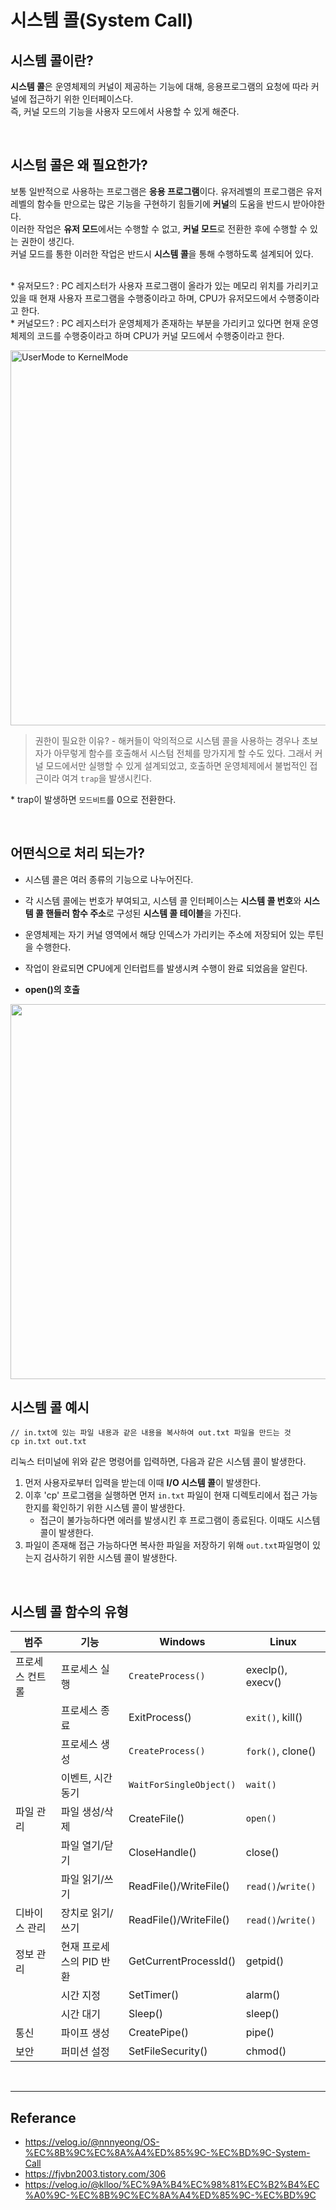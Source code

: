 # 시스템 콜(System Call)

## 시스템 콜이란?
**시스템 콜**은 운영체제의 커널이 제공하는 기능에 대해, 응용프로그램의 요청에 따라 커널에 접근하기 위한 인터페이스다.  
즉, 커널 모드의 기능을 사용자 모드에서 사용할 수 있게 해준다.

</br>

## 시스텀 콜은 왜 필요한가?
보통 일반적으로 사용하는 프로그램은 **응용 프로그램**이다. 유저레벨의 프로그램은 유저레벨의 함수들 만으로는 많은 기능을 구현하기 힘들기에 **커널**의 도움을 반드시 받아야한다.</br>
이러한 작업은 **유저 모드**에서는 수행할 수 없고, **커널 모드**로 전환한 후에 수행할 수 있는 권한이 생긴다. </br>
커널 모드를 통한 이러한 작업은 반드시 **시스템 콜**을 통해 수행하도록 설계되어 있다.</br></br>

\* 유저모드? : PC 레지스터가 사용자 프로그램이 올라가 있는 메모리 위치를 가리키고 있을 때 현재 사용자 프로그램을 수행중이라고 하며, CPU가 유저모드에서 수행중이라고 한다. </br>
\* 커널모드? : PC 레지스터가 운영체제가 존재하는 부분을 가리키고 있다면 현재 운영체제의 코드를 수행중이라고 하며 CPU가 커널 모드에서 수행중이라고 한다.

<img width="600px" alt="UserMode to KernelMode" src="https://user-images.githubusercontent.com/102718303/213471690-d6f3ba1a-d434-42ff-b86b-c27671ee3a75.png">

> 권한이 필요한 이유? - 해커들이 악의적으로 시스템 콜을 사용하는 경우나 초보자가 아무렇게 함수를 호출해서 시스텀 전체를 망가지게 할 수도 있다.
> 그래서 커널 모드에서만 실행할 수 있게 설계되었고, 호출하면 운영체제에서 불법적인 접근이라 여겨 `trap`을 발생시킨다.

\* trap이 발생하면 `모드비트`를 0으로 전환한다.

</br>


## 어떤식으로 처리 되는가?
- 시스템 콜은 여러 종류의 기능으로 나누어진다.
- 각 시스템 콜에는 번호가 부여되고, 시스템 콜 인터페이스는 **시스템 콜 번호**와 **시스템 콜 핸들러 함수 주소**로 구성된 **시스템 콜 테이블**을 가진다.
- 운영체제는 자기 커널 영역에서 해당 인덱스가 가리키는 주소에 저장되어 있는 루틴을 수행한다.
- 작업이 완료되면 CPU에게 인터럽트를 발생시켜 수행이 완료 되었음을 알린다.

- **open()의 호출**
<img width="600" src="https://user-images.githubusercontent.com/102718303/213471830-984f5586-9b5c-40de-b3ee-17d6c09c6abb.png">

</br>

## 시스템 콜 예시
```
// in.txt에 있는 파일 내용과 같은 내용을 복사하여 out.txt 파일을 만드는 것
cp in.txt out.txt
```
리눅스 터미널에 위와 같은 명령어를 입력하면, 다음과 같은 시스템 콜이 발생한다.

1. 먼저 사용자로부터 입력을 받는데 이때 **I/O 시스템 콜**이 발생한다.
2. 이후 'cp' 프로그램을 실행하면 먼저 `in.txt` 파일이 현재 디렉토리에서 접근 가능한지를 확인하기 위한 시스템 콜이 발생한다.
    - 접근이 불가능하다면 에러를 발생시킨 후 프로그램이 종료된다. 이때도 시스템 콜이 발생한다.
3. 파일이 존재해 접근 가능하다면 복사한 파일을 저장하기 위해 `out.txt`파일명이 있는지 검사하기 위한 시스템 콜이 발생한다.

</br>

## 시스템 콜 함수의 유형

|범주|기능|Windows|Linux|
|--|--|--|--|
|프로세스 컨트롤|프로세스 실행|`CreateProcess()`|execlp(), execv()|
||프로세스 종료|ExitProcess()|`exit()`, kill()|
||프로세스 생성|`CreateProcess()`|`fork()`, clone()|
||이벤트, 시간동기|`WaitForSingleObject()`|`wait()`|
|파일 관리|파일 생성/삭제|CreateFile()|`open()`|
||파일 열기/닫기|CloseHandle()|close()|
||파일 읽기/쓰기|ReadFile()/WriteFile()|`read()`/`write()`|
|디바이스 관리|장치로 읽기/쓰기|ReadFile()/WriteFile()|`read()`/`write()`|
|정보 관리|현재 프로세스의 PID 반환|GetCurrentProcessId()|getpid()|
||시간 지정|SetTimer()|alarm()|
||시간 대기|Sleep()|sleep()|
|통신|파이프 생성|CreatePipe()|pipe()|
|보안|퍼미션 설정|SetFileSecurity()|chmod()|

</br>

----
## Referance
- https://velog.io/@nnnyeong/OS-%EC%8B%9C%EC%8A%A4%ED%85%9C-%EC%BD%9C-System-Call
- https://fjvbn2003.tistory.com/306
- https://velog.io/@klloo/%EC%9A%B4%EC%98%81%EC%B2%B4%EC%A0%9C-%EC%8B%9C%EC%8A%A4%ED%85%9C-%EC%BD%9C

